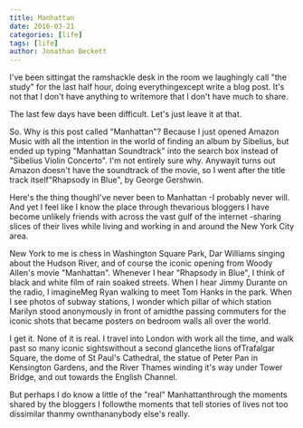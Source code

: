 ```yaml
---
title: Manhattan
date: 2016-03-21
categories: [life]
tags: [life]
author: Jonathan Beckett
---
```


I've been sittingat the ramshackle desk in the room we laughingly call "the study" for the last half hour, doing everythingexcept write a blog post. It's not that I don't have anything to writemore that I don't have much to share.

The last few days have been difficult. Let's just leave it at that.

So. Why is this post called "Manhattan"? Because I just opened Amazon Music with all the intention in the world of finding an album by Sibelius, but ended up typing "Manhattan Soundtrack" into the search box instead of "Sibelius Violin Concerto". I'm not entirely sure why. Anywayit turns out Amazon doesn't have the soundtrack of the movie, so I went after the title track itself"Rhapsody in Blue", by George Gershwin.

Here's the thing thoughI've never been to Manhattan -I probably never will. And yet I feel like I know the place through thevarious bloggers I have become unlikely friends with across the vast gulf of the internet -sharing slices of their lives while living and working in and around the New York City area.

New York to me is chess in Washington Square Park, Dar Williams singing about the Hudson River, and of course the iconic opening from Woody Allen's movie "Manhattan". Whenever I hear "Rhapsody in Blue", I think of black and white film of rain soaked streets. When I hear Jimmy Durante on the radio, I imagineMeg Ryan walking to meet Tom Hanks in the park. When I see photos of subway stations, I wonder which pillar of which station Marilyn stood anonymously in front of amidthe passing commuters for the iconic shots that became posters on bedroom walls all over the world.

I get it. None of it is real. I travel into London with work all the time, and walk past so many iconic sightswithout a second glancethe lions ofTrafalgar Square, the dome of St Paul's Cathedral, the statue of Peter Pan in Kensington Gardens, and the River Thames winding it's way under Tower Bridge, and out towards the English Channel.

But perhaps I do know a little of the "real" Manhattanthrough the moments shared by the bloggers I followthe moments that tell stories of lives not too dissimilar thanmy ownthananybody else's really.